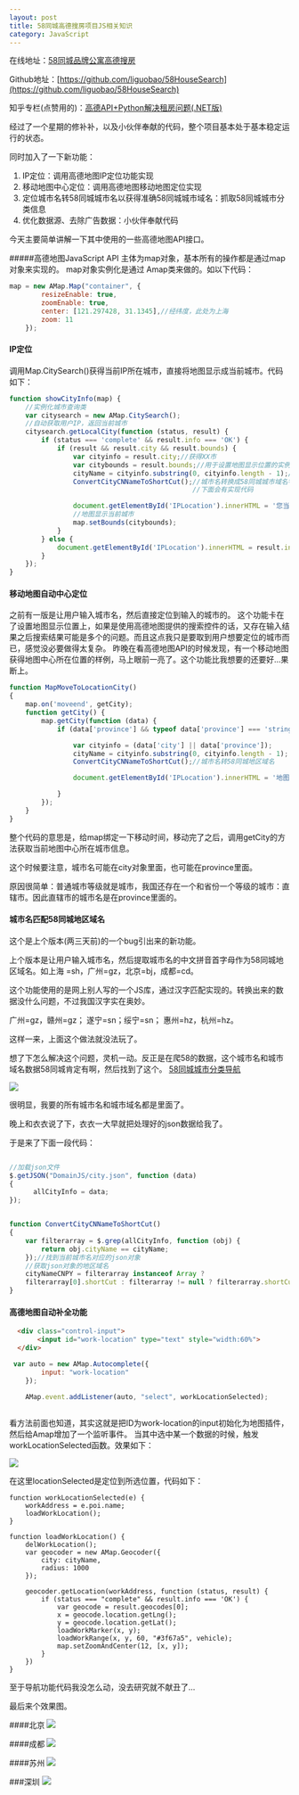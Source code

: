 ```yaml
---
layout: post
title: 58同城高德搜房项目JS相关知识
category: JavaScript
---
```


在线地址：[58同城品牌公寓高德搜房](http://codelover.link:8080/)

Github地址：[https://github.com/liguobao/58HouseSearch](https://github.com/liguobao/58HouseSearch)

知乎专栏(点赞用的)：[高德API+Python解决租房问题(.NET版)](https://zhuanlan.zhihu.com/p/21960329)

经过了一个星期的修补补，以及小伙伴奉献的代码，整个项目基本处于基本稳定运行的状态。

同时加入了一下新功能：

1. IP定位：调用高德地图IP定位功能实现
2. 移动地图中心定位：调用高德地图移动地图定位实现
3. 定位城市名转58同城城市名以获得准确58同城城市域名：抓取58同城城市分类信息
4. 优化数据源、去除广告数据：小伙伴奉献代码

今天主要简单讲解一下其中使用的一些高德地图API接口。

#####高德地图JavaScript API 主体为map对象，基本所有的操作都是通过map对象来实现的。
map对象实例化是通过 Amap类来做的。如以下代码：
```javascript
map = new AMap.Map("container", {
        resizeEnable: true,
        zoomEnable: true,
        center: [121.297428, 31.1345],//经纬度，此处为上海
        zoom: 11
    });

```





#### IP定位
调用Map.CitySearch()获得当前IP所在城市，直接将地图显示成当前城市。代码如下：
```JavaScript
function showCityInfo(map) {
    //实例化城市查询类
    var citysearch = new AMap.CitySearch();
    //自动获取用户IP，返回当前城市
    citysearch.getLocalCity(function (status, result) {
        if (status === 'complete' && result.info === 'OK') {
            if (result && result.city && result.bounds) {
                var cityinfo = result.city;//获得XX市
                var citybounds = result.bounds;//用于设置地图显示位置的实例
                cityName = cityinfo.substring(0, cityinfo.length - 1);//去掉市这个字
                ConvertCityCNNameToShortCut();//城市名转换成58同城城市域名字母，如上海->sh,苏州->su,
                                              //下面会有实现代码

                document.getElementById('IPLocation').innerHTML = '您当前所在城市：' + cityName;
                //地图显示当前城市
                map.setBounds(citybounds);
            }
        } else {
            document.getElementById('IPLocation').innerHTML = result.info;
        }
    });
}

```


#### 移动地图自动中心定位

之前有一版是让用户输入城市名，然后直接定位到输入的城市的。
这个功能卡在了设置地图显示位置上，如果是使用高德地图提供的搜索控件的话，又存在输入结果之后搜索结果可能是多个的问题。而且这点我只是要取到用户想要定位的城市而已，感觉没必要做得太复杂。
昨晚在看高德地图API的时候发现，有一个移动地图获得地图中心所在位置的样例，马上眼前一亮了。这个功能比我想要的还要好...果断上。

```JavaScript
function MapMoveToLocationCity()
{
    map.on('moveend', getCity);
    function getCity() {
        map.getCity(function (data) {
            if (data['province'] && typeof data['province'] === 'string') {

                var cityinfo = (data['city'] || data['province']);
                cityName = cityinfo.substring(0, cityinfo.length - 1);
                ConvertCityCNNameToShortCut();//城市名转58同城地区域名

                document.getElementById('IPLocation').innerHTML = '地图中心所在城市：' + cityName;

            }
        });
    }
}
```

整个代码的意思是，给map绑定一下移动时间，移动完了之后，调用getCity的方法获取当前地图中心所在城市信息。

这个时候要注意，城市名可能在city对象里面，也可能在province里面。

原因很简单：普通城市等级就是城市，我国还存在一个和省份一个等级的城市：直辖市。因此直辖市的城市名是在province里面的。


#### 城市名匹配58同城地区域名

这个是上个版本(两三天前)的一个bug引出来的新功能。

上个版本是让用户输入城市名，然后提取城市名的中文拼音首字母作为58同城地区域名。如上海 =sh，广州=gz，北京=bj，成都=cd。

这个功能使用的是网上别人写的一个JS库，通过汉字匹配实现的。转换出来的数据没什么问题，不过我国汉字实在奥妙。

广州=gz，赣州=gz；
遂宁=sn；绥宁=sn；
惠州=hz，杭州=hz。

这样一来，上面这个做法就没法玩了。

想了下怎么解决这个问题，灵机一动。反正是在爬58的数据，这个城市名和城市域名数据58同城肯定有啊，然后找到了这个。
[58同城城市分类导航](http://www.58.com/changecity.aspx?PGTID=0d100000-0007-a77b-4c4b-a28f725b8f5a&ClickID=1)

![](http://7xread.com1.z0.glb.clouddn.com/c01c293a-d5cc-4f58-80dc-13aa05d47b01)

很明显，我要的所有城市名和城市域名都是里面了。

晚上和衣衣说了下，衣衣一大早就把处理好的json数据给我了。

于是来了下面一段代码：
```JavaScript

//加载json文件
$.getJSON("DomainJS/city.json", function (data)
{
      allCityInfo = data;
});


function ConvertCityCNNameToShortCut()
{
    var filterarray = $.grep(allCityInfo, function (obj) {
        return obj.cityName == cityName;
    });//找到当前城市名对应的json对象
    //获取json对象的地区域名
    cityNameCNPY = filterarray instanceof Array ? 
    filterarray[0].shortCut : filterarray != null ? filterarray.shortCut : "";
}

```


#### 高德地图自动补全功能

```html
  <div class="control-input">
       <input id="work-location" type="text" style="width:60%">
  </div>
```

```JavaScript
 var auto = new AMap.Autocomplete({
        input: "work-location"
    });

    AMap.event.addListener(auto, "select", workLocationSelected);
    
```
看方法前面也知道，其实这就是把ID为work-location的input初始化为地图插件，然后给Amap增加了一个监听事件。
当其中选中某一个数据的时候，触发workLocationSelected函数。效果如下：

![](http://7xread.com1.z0.glb.clouddn.com/fe425992-e7c4-4cae-800e-319eff3b17e8)


在这里locationSelected是定位到所选位置，代码如下：
```
function workLocationSelected(e) {
    workAddress = e.poi.name;
    loadWorkLocation();
}

function loadWorkLocation() {
    delWorkLocation();
    var geocoder = new AMap.Geocoder({
        city: cityName,
        radius: 1000
    });

    geocoder.getLocation(workAddress, function (status, result) {
        if (status === "complete" && result.info === 'OK') {
            var geocode = result.geocodes[0];
            x = geocode.location.getLng();
            y = geocode.location.getLat();
            loadWorkMarker(x, y);
            loadWorkRange(x, y, 60, "#3f67a5", vehicle);
            map.setZoomAndCenter(12, [x, y]);
        }
    })
}

```

至于导航功能代码我没怎么动，没去研究就不献丑了...


最后来个效果图。

####北京
![](http://7xread.com1.z0.glb.clouddn.com/e7900aba-5a56-417c-9dd9-63527583e84b)



####成都
![](http://7xread.com1.z0.glb.clouddn.com/c9947d97-1b76-42bf-82b3-aca817e84e13)



####苏州
![](http://7xread.com1.z0.glb.clouddn.com/941809ae-aa37-4a3b-89c7-10646cc7e3e7)


###深圳
![](http://7xread.com1.z0.glb.clouddn.com/86712397-27ec-4b37-bbf8-81191e530ef6)










